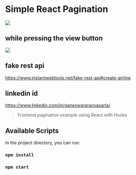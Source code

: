 # Simple React Pagination
<img src="https://res.cloudinary.com/dwydkvzl6/image/upload/v1679899565/Screenshot_2023-03-27_121344_pvt8es.png" />

## while pressing the view button
<img src="https://res.cloudinary.com/dwydkvzl6/image/upload/v1679899577/Screenshot_2023-03-27_121517_l5aick.png"/>

## fake rest api
https://www.instantwebtools.net/fake-rest-api#create-airline


## linkedin id
https://www.linkedin.com/in/ganeswararaovasarla/



> Frontend pagination example using React with Hooks

## Available Scripts

In the project directory, you can run:

### `npm install`

### `npm start`
